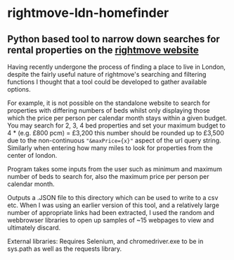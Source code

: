 # rightmove-ldn-homefinder
## Python based tool to narrow down searches for rental properties on the [rightmove website](https://rightmove.co.uk)

Having recently undergone the process of finding a place to live in London, despite the fairly useful nature of rightmove's searching and filtering functions I thought that a tool could be developed to gather available options.

For example, it is not possible on the standalone website to search for properties with differing numbers of beds whilst only displaying those which the price per person per calendar month stays within a given budget. You may search for 2, 3, 4
bed properties and set your maximum budget to 4 * (e.g. £800 pcm) = £3,200 this number should be rounded up to £3,500 due to the non-continuous `"&maxPrice={x}"` aspect of the url query string. Similarly when entering how many miles to look for properties from the center of london.

Program takes some inputs from the user such as minimum and maximum number of beds to search for, also the maximum price per person per calendar month.

Outputs a .JSON file to this directory which can be used to write to a csv etc. When I was using an earlier version of this tool, and a relatively large number of appropriate links had been extracted, I used the random and webbrowser libraries to open up samples of ~15 webpages to view and ultimately discard.

External libraries:
Requires Selenium, and chromedriver.exe to be in sys.path as well as the requests library.

